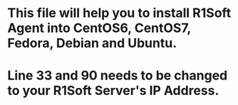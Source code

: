 # This file will help you to install R1Soft Agent into CentOS6, CentOS7, Fedora, Debian and Ubuntu.
# Line 33 and 90 needs to be changed to your R1Soft Server's IP Address. 
